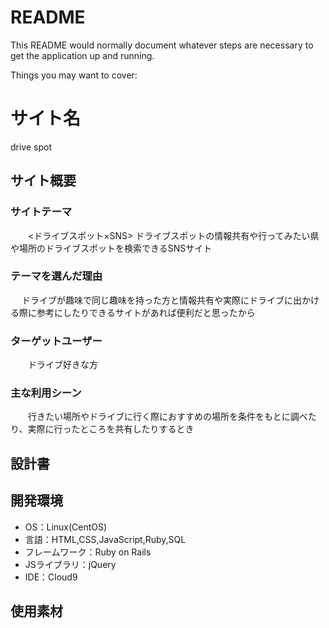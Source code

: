 # README

This README would normally document whatever steps are necessary to get the
application up and running.

Things you may want to cover:

# サイト名　
  drive spot
  
## サイト概要
### サイトテーマ
　　<ドライブスポット×SNS>
    ドライブスポットの情報共有や行ってみたい県や場所のドライブスポットを検索できるSNSサイト
  
### テーマを選んだ理由
　  ドライブが趣味で同じ趣味を持った方と情報共有や実際にドライブに出かける際に参考にしたりできるサイトがあれば便利だと思ったから
　　
### ターゲットユーザー
　　ドライブ好きな方
　　
### 主な利用シーン
　　行きたい場所やドライブに行く際におすすめの場所を条件をもとに調べたり、実際に行ったところを共有したりするとき

## 設計書


## 開発環境
- OS：Linux(CentOS)
- 言語：HTML,CSS,JavaScript,Ruby,SQL
- フレームワーク：Ruby on Rails
- JSライブラリ：jQuery
- IDE：Cloud9

## 使用素材